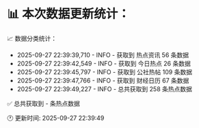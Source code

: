📊 本次数据更新统计：
==========================

📈 数据分类统计：
- 2025-09-27 22:39:39,710 - INFO - 获取到 热点资讯 56 条数据
- 2025-09-27 22:39:42,549 - INFO - 获取到 今日热点 26 条数据
- 2025-09-27 22:39:45,797 - INFO - 获取到 公社热帖 109 条数据
- 2025-09-27 22:39:47,766 - INFO - 获取到 财经日历 67 条数据
- 2025-09-27 22:39:49,227 - INFO - 总共获取到 258 条热点数据

✅ 总共获取到 - 条热点数据

🕐 更新时间: 2025-09-27 22:39:49
